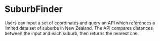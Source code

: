 # SuburbFinder

Users can input a set of coordinates and query an API which references a limited data set of suburbs in New Zealand. The API compares distances between the input and each suburb, then returns the nearest one.
